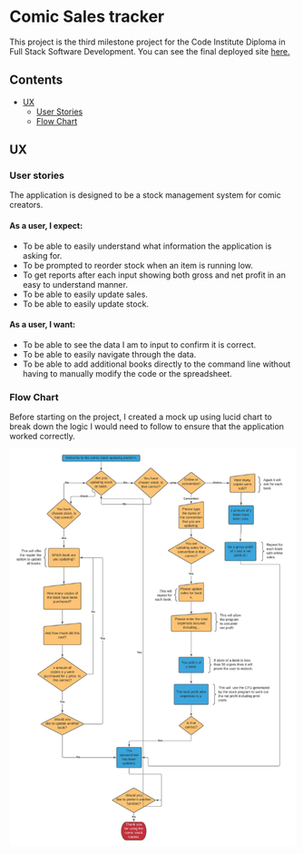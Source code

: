 # **Comic Sales tracker**

This project is the third milestone project for the Code Institute Diploma in Full Stack Software Development. You can see the final deployed site [here.](link)

<!-- ![Site mock-up](link) -->

## **Contents**
* [UX](#ux)
    * [User Stories](#user-stories)
    * [Flow Chart](#flowchart)

## **UX** 

### **User stories**

The application is designed to be a stock management system for comic creators. 

#### As a user, I expect:
* To be able to easily understand what information the application is asking for. 
* To be prompted to reorder stock when an item is running low. 
* To get reports after each input showing both gross and net profit in an easy to understand manner. 
* To be able to easily update sales.
* To be able to easily update stock. 
 
#### As a user, I want:
* To be able to see the data I am to input to confirm it is correct. 
* To be able to easily navigate through the data. 
* To be able to add additional books directly to the command line without having to manually modify the code or the spreadsheet. 

### **Flow Chart**
Before starting on the project, I created a mock up using lucid chart to break down the logic I would need to follow to ensure that the application worked correctly.  

![Flowchart](./assets/imgs/flowchart.jpeg)
